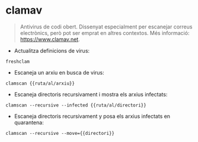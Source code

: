 # clamav

> Antivirus de codi obert.
> Dissenyat especialment per escanejar correus electrònics, però pot ser emprat en altres contextos.
> Més informació: <https://www.clamav.net>.

- Actualitza definicions de virus:

`freshclam`

- Escaneja un arxiu en busca de virus:

`clamscan {{ruta/al/arxiu}}`

- Escaneja directoris recursivament i mostra els arxius infectats:

`clamscan --recursive --infected {{ruta/al/directori}}`

- Escaneja directoris recursivament y posa els arxius infectats en quarantena:

`clamscan --recursive --move={{directori}}`
